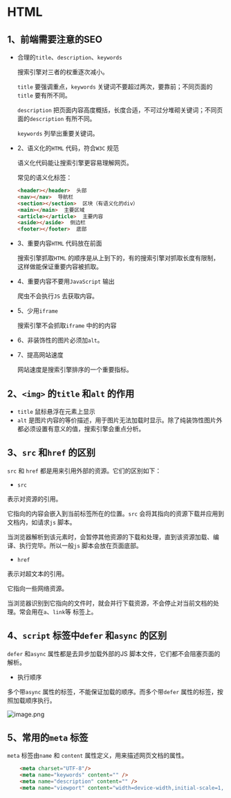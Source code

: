 # HTML

## 1、前端需要注意的SEO

+ 合理的`title`、`description`、`keywords`

    搜索引擎对三者的权重逐次减小。

    `title` 要强调重点，`keywords` 关键词不要超过两次，要靠前；不同页面的`title` 要有所不同。

    `description` 把页面内容高度概括，长度合适，不可过分堆砌关键词；不同页面的`description` 有所不同。

    `keywords` 列举出重要关键词。

+ 2、语义化的`HTML` 代码，符合`W3C` 规范

    语义化代码能让搜索引擎更容易理解网页。

    常见的语义化标签：
    ```html
    <header></header>  头部
    <nav></nav>  导航栏
    <section></section>  区块（有语义化的div）
    <main></main>  主要区域
    <article></article>  主要内容
    <aside></aside>  侧边栏
    <footer></footer>  底部
    ```

+ 3、重要内容`HTML` 代码放在前面

    搜索引擎抓取`HTML` 的顺序是从上到下的，有的搜索引擎对抓取长度有限制，这样做能保证重要内容被抓取。

+ 4、重要内容不要用`JavaScript` 输出

    爬虫不会执行`JS` 去获取内容。

+ 5、少用`iframe`

    搜索引擎不会抓取`iframe` 中的的内容

+ 6、非装饰性的图片必须加`alt`。

+ 7、提高网站速度

    网站速度是搜索引擎排序的一个重要指标。

## 2、`<img>` 的`title` 和`alt` 的作用

+ `title` 鼠标悬浮在元素上显示
+ `alt` 是图片内容的等价描述，用于图片无法加载时显示。除了纯装饰性图片外都必须设置有意义的值，搜索引擎会重点分析。

## 3、`src` 和`href` 的区别

`src` 和 `href` 都是用来引用外部的资源。它们的区别如下：

+ `src`

表示对资源的引用。

它指向的内容会嵌入到当前标签所在的位置。`src` 会将其指向的资源下载并应用到文档内，如请求`js` 脚本。

当浏览器解析到该元素时，会暂停其他资源的下载和处理，直到该资源加载、编译、执行完毕。所以一般`js` 脚本会放在页面底部。

+ `href`

表示对超文本的引用。

它指向一些网络资源。

当浏览器识别到它指向的文件时，就会并行下载资源，不会停止对当前文档的处理。常会用在`a`、`link`等 标签上。

## 4、`script` 标签中`defer` 和`async` 的区别

`defer` 和`async` 属性都是去异步加载外部的JS 脚本文件，它们都不会阻塞页面的解析。

+ 执行顺序

多个带`async` 属性的标签，不能保证加载的顺序。而多个带`defer` 属性的标签，按照加载顺序执行。

![image.png](https://p3-juejin.byteimg.com/tos-cn-i-k3u1fbpfcp/0e4bb7a9e77f45a1a9d387a66c3ecbd8~tplv-k3u1fbpfcp-watermark.image?)

## 5、常用的`meta` 标签

`meta` 标签由`name` 和 `content` 属性定义，用来描述网页文档的属性。

```html
    <meta charset="UTF-8"/>
    <meta name="keywords" content="" />
    <meta name="description" content="" />
    <meta name="viewport" content="width=device-width,initial-scale=1, maximum-scale=1" />
```